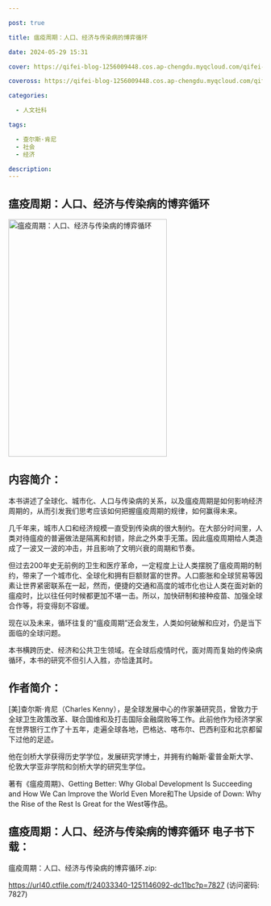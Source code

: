 ```yaml
---

post: true

title: 瘟疫周期：人口、经济与传染病的博弈循环

date: 2024-05-29 15:31

cover: https://qifei-blog-1256009448.cos.ap-chengdu.myqcloud.com/qifei-blog/65856bafc458853aeffb0898.jpg

coveross: https://qifei-blog-1256009448.cos.ap-chengdu.myqcloud.com/qifei-blog/65856bafc458853aeffb0898.jpg

categories:

  - 人文社科

tags:

  - 查尔斯·肯尼
  - 社会
  - 经济

description:
---
```


## 瘟疫周期：人口、经济与传染病的博弈循环
<img alt="瘟疫周期：人口、经济与传染病的博弈循环 " class="aligncenter loaded" data-was-processed="true" decoding="async" fetchpriority="high" height="471" src="https://qifei-blog-1256009448.cos.ap-chengdu.myqcloud.com/qifei-blog/65856bafc458853aeffb0898.jpg " style="cursor: zoom-in;" width="314"/>

## 内容简介：

本书讲述了全球化、城市化、人口与传染病的关系，以及瘟疫周期是如何影响经济周期的，从而引发我们思考应该如何把握瘟疫周期的规律，如何赢得未来。

几千年来，城市人口和经济规模一直受到传染病的很大制约。在大部分时间里，人类对待瘟疫的普遍做法是隔离和封锁，除此之外束手无策。因此瘟疫周期给人类造成了一波又一波的冲击，并且影响了文明兴衰的周期和节奏。

但过去200年史无前例的卫生和医疗革命，一定程度上让人类摆脱了瘟疫周期的制约，带来了一个城市化、全球化和拥有巨额财富的世界。人口膨胀和全球贸易等因素让世界紧密联系在一起，然而，便捷的交通和高度的城市化也让人类在面对新的瘟疫时，比以往任何时候都更加不堪一击。所以，加快研制和接种疫苗、加强全球合作等，将变得刻不容缓。

现在以及未来，循环往复的“瘟疫周期”还会发生，人类如何破解和应对，仍是当下面临的全球问题。

本书横跨历史、经济和公共卫生领域。在全球后疫情时代，面对周而复始的传染病循环，本书的研究不但引人入胜，亦恰逢其时。

## 作者简介：

[美]查尔斯·肯尼（Charles Kenny），是全球发展中心的作家兼研究员，曾致力于全球卫生政策改革、联合国维和及打击国际金融腐败等工作。此前他作为经济学家在世界银行工作了十五年，走遍全球各地，巴格达、喀布尔、巴西利亚和北京都留下过他的足迹。

他在剑桥大学获得历史学学位，发展研究学博士，并拥有约翰斯·霍普金斯大学、伦敦大学亚非学院和剑桥大学的研究生学位。

著有《瘟疫周期》、Getting Better: Why Global Development Is Succeeding and How We Can Improve the World Even More和The Upside of Down: Why the Rise of the Rest Is Great for the West等作品。

## 瘟疫周期：人口、经济与传染病的博弈循环 电子书下载：

瘟疫周期：人口、经济与传染病的博弈循环.zip: 

https://url40.ctfile.com/f/24033340-1251146092-dc11bc?p=7827 (访问密码: 7827)
